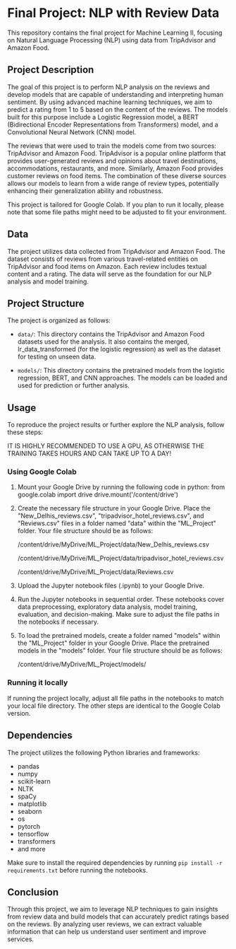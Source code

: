 # Final Project: NLP with Review Data

This repository contains the final project for Machine Learning II, focusing on Natural Language Processing (NLP) using data from TripAdvisor and Amazon Food.

## Project Description
The goal of this project is to perform NLP analysis on the reviews and develop models that are capable of understanding and interpreting human sentiment. By using advanced machine learning techniques, we aim to predict a rating from 1 to 5 based on the content of the reviews. The models built for this purpose include a Logistic Regression model, a BERT (Bidirectional Encoder Representations from Transformers) model, and a Convolutional Neural Network (CNN) model.

The reviews that were used to train the models come from two sources: TripAdvisor and Amazon Food. TripAdvisor is a popular online platform that provides user-generated reviews and opinions about travel destinations, accommodations, restaurants, and more. Similarly, Amazon Food provides customer reviews on food items. The combination of these diverse sources allows our models to learn from a wide range of review types, potentially enhancing their generalization ability and robustness.

This project is tailored for Google Colab. If you plan to run it locally, please note that some file paths might need to be adjusted to fit your environment.

## Data
The project utilizes data collected from TripAdvisor and Amazon Food. The dataset consists of reviews from various travel-related entities on TripAdvisor and food items on Amazon. Each review includes textual content and a rating. The data will serve as the foundation for our NLP analysis and model training.

## Project Structure
The project is organized as follows:

- `data/`: This directory contains the TripAdvisor and Amazon Food datasets used for the analysis. It also contains the merged, lr_data_transformed (for the logistic regression) as well as the dataset for testing on unseen data.

- `models/`: This directory contains the pretrained models from the logistic regression, BERT, and CNN approaches. The models can be loaded and used for prediction or further analysis.

## Usage

To reproduce the project results or further explore the NLP analysis, follow these steps:

IT IS HIGHLY RECOMMENDED TO USE A GPU, AS OTHERWISE THE TRAINING TAKES HOURS AND CAN TAKE UP TO A DAY!

### Using Google Colab

1. Mount your Google Drive by running the following code in python:
from google.colab import drive
drive.mount('/content/drive')

2. Create the necessary file structure in your Google Drive. Place the "New_Delhis_reviews.csv", "tripadvisor_hotel_reviews.csv", and "Reviews.csv" files in a folder named "data" within the "ML_Project" folder. Your file structure should be as follows:

   /content/drive/MyDrive/ML_Project/data/New_Delhis_reviews.csv
   
   /content/drive/MyDrive/ML_Project/data/tripadvisor_hotel_reviews.csv
   
   /content/drive/MyDrive/ML_Project/data/Reviews.csv


3. Upload the Jupyter notebook files (.ipynb) to your Google Drive.

4. Run the Jupyter notebooks in sequential order. These notebooks cover data preprocessing, exploratory data analysis, model training, evaluation, and decision-making. Make sure to adjust the file paths in the notebooks if necessary.

5. To load the pretrained models, create a folder named "models" within the "ML_Project" folder in your Google Drive. Place the pretrained models in the "models" folder. Your file structure should be as follows:

   /content/drive/MyDrive/ML_Project/models/
   

### Running it locally
If running the project locally, adjust all file paths in the notebooks to match your local file directory. The other steps are identical to the Google Colab version.



## Dependencies
The project utilizes the following Python libraries and frameworks:

- pandas
- numpy
- scikit-learn
- NLTK
- spaCy
- matplotlib
- seaborn
- os
- pytorch
- tensorflow
- transformers
- and more

Make sure to install the required dependencies by running `pip install -r requirements.txt` before running the notebooks.

## Conclusion
Through this project, we aim to leverage NLP techniques to gain insights from review data and build models that can accurately predict ratings based on the reviews. By analyzing user reviews, we can extract valuable information that can help us understand user sentiment and improve services.
